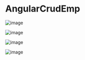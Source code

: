 # AngularCrudEmp

![image](https://github.com/user-attachments/assets/acc67f84-1ffd-4673-92db-e77ca8202a88)

![image](https://github.com/user-attachments/assets/e3bb868b-e8be-4a7c-abaa-1f2d4e37b79a)

![image](https://github.com/user-attachments/assets/4db7847c-b569-4ab7-93ff-9bc9421f44d0)

![image](https://github.com/user-attachments/assets/f4c76bc4-2229-4660-a3c7-1694f9c96c9f)



